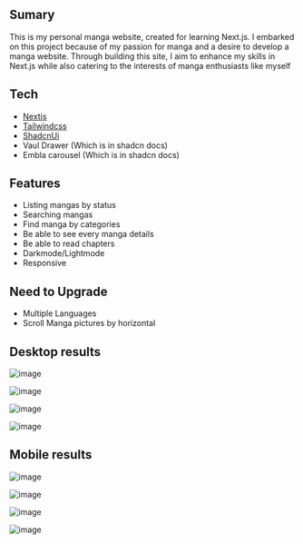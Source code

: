 
## Sumary
This is my personal manga website, created for learning Next.js. I embarked on this project because of my passion for manga and a desire to develop a manga website. Through building this site, I aim to enhance my skills in Next.js while also catering to the interests of manga enthusiasts like myself

## Tech
- [Nextjs](https://nextjs.org/)
- [Tailwindcss](https://tailwindcss.com/)
- [ShadcnUi](https://ui.shadcn.com/)
- Vaul Drawer (Which is in shadcn docs)
- Embla carousel (Which is in shadcn docs)

## Features
- Listing mangas by status
- Searching mangas
- Find manga by categories
- Be able to see every manga details
- Be able to read chapters
- Darkmode/Lightmode
- Responsive

## Need to Upgrade
- Multiple Languages
- Scroll Manga pictures by horizontal

## Desktop results

![image](https://github.com/tuon1602/manga-reader/assets/68351005/8d6d94e4-09b2-4ac7-82a9-ab8b835b81ea)

![image](https://github.com/tuon1602/manga-reader/assets/68351005/3dc2d3c9-ac22-4a69-82cc-387ee4d25bed)

![image](https://github.com/tuon1602/manga-reader/assets/68351005/b5bece42-886d-44cc-a65e-afa86933e138)

![image](https://github.com/tuon1602/manga-reader/assets/68351005/6e4e468d-58b1-496e-8257-8760a6d785b5)

## Mobile results
![image](https://github.com/tuon1602/manga-reader/assets/68351005/fccc62b9-158e-4761-92c7-608d7e06c443)

![image](https://github.com/tuon1602/manga-reader/assets/68351005/006f4beb-1e9e-45c1-bb07-da9c8dc3b9e3)

![image](https://github.com/tuon1602/manga-reader/assets/68351005/5315e013-1f8f-401a-9ddb-d1383e620d21)

![image](https://github.com/tuon1602/manga-reader/assets/68351005/55823406-a292-4154-8194-2c7a0d56dfcc)








